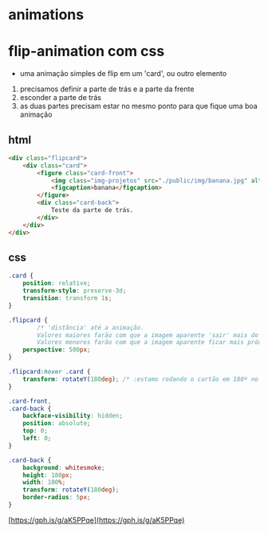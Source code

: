 # animations

# flip-animation com css

- uma animação simples de flip em um 'card', ou outro elemento
1. precisamos definir a parte de trás e a parte da frente
2. esconder a parte de trás
3. as duas partes precisam estar no mesmo ponto para que fique uma boa animação

## html

```html
<div class="flipcard">
    <div class="card">
        <figure class="card-front">
            <img class="img-projetos" src="./public/img/banana.jpg" alt="banana">
            <figcaption>banana</figcaption>
        </figure>
        <div class="card-back">
            Teste da parte de trás.
        </div>
    </div>
</div>
```

## css

```css
.card {
    position: relative;
    transform-style: preserve-3d;
    transition: transform 1s;
}

.flipcard {
		/* 'distância' até a animação. 
		Valores maiores farão com que a imagem aparente 'sair' mais do plano
		Valores menores farão com que a imagem aparente ficar mais próxima do plano */
    perspective: 500px; 
}

.flipcard:hover .card {
    transform: rotateY(180deg); /* :estamo rodando o cartão em 180º no eixo Y  */
}

.card-front,
.card-back {
    backface-visibility: hidden;
    position: absolute;
    top: 0;
    left: 0;
}

.card-back {
    background: whitesmoke;
    height: 180px;
    width: 100%;
    transform: rotateY(180deg); 
    border-radius: 5px;
}
```

[https://gph.is/g/aK5PPqe](https://gph.is/g/aK5PPqe)